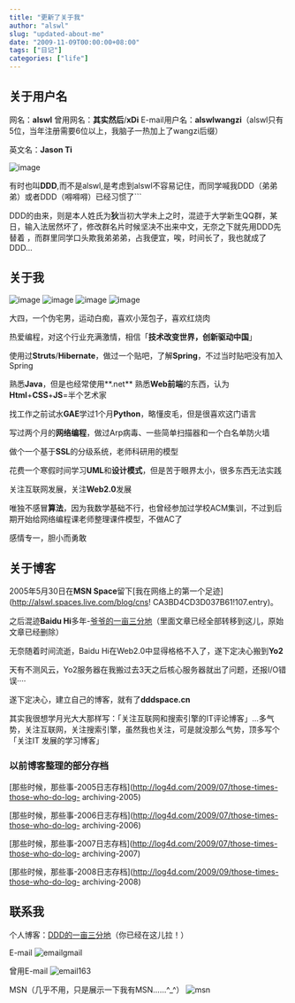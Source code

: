 ```yaml
---
title: "更新了关于我"
author: "alswl"
slug: "updated-about-me"
date: "2009-11-09T00:00:00+08:00"
tags: ["日记"]
categories: ["life"]
---
```


## 关于用户名

网名：**alswl** 曾用网名：**其实然后**/**xDi**
E-mail用户名：**alswlwangzi**（alswl只有5位，当年注册需要6位以上，我脑子一热加上了wangzi后缀）

英文名：**Jason Ti**

![image](https://4ocf5n.dijingchao.com/upload_dropbox/200911/9015f3770c11541a4636daf1ed2b48ed.jpeg)

有时也叫**DDD**,而不是alswl,是考虑到alswl不容易记住，而同学喊我DDD（弟弟弟）或者DDD（嘚嘚嘚）已经习惯了```

DDD的由来，则是本人姓氏为**狄**当初大学未上之时，混迹于大学新生QQ群，某日，输入法居然坏了，修改群名片时候坚决不出来中文，无奈之下就先用DDD先替着
，而群里同学口头欺我弟弟弟，占我便宜，唉，时间长了，我也就成了DDD...

## 关于我

![image](https://4ocf5n.dijingchao.com/upload_dropbox/200911/42e31e4e7c138101706613d3be4bf8cf.jpg)
![image](http://en.gravatar.com/userimage/8042893/4bedac27063f418dfb9233463363054f.jpg)
![image](http://en.gravatar.com/userimage/8042893/c8209a5244353c1f16f9ba4ce3cc6830.jpg)
![image](http://en.gravatar.com/userimage/8042893/5fe25a44b4020c596555fd79bb28e005.jpg)

大四，一个伪宅男，运动白痴，喜欢小笼包子，喜欢红烧肉

热爱编程，对这个行业充满激情，相信「**技术改变世界，创新驱动中国**」

使用过**Struts**/**Hibernate**，做过一个贴吧，了解**Spring**，不过当时贴吧没有加入Spring

熟悉**Java**，但是也经常使用**.net** 熟悉**Web前端**的东西，认为**Html**+**CSS**+**JS**=半个艺术家

找工作之前试水**GAE**学过1个月**Python**，略懂皮毛，但是很喜欢这门语言

写过两个月的**网络编程**，做过Arp病毒、一些简单扫描器和一个白名单防火墙

做个一个基于**SSL**的分级系统，老师科研用的模型

花费一个寒假时间学习**UML**和**设计模式**，但是苦于眼界太小，很多东西无法实践

关注互联网发展，关注**Web2.0**发展

唯独不感冒**算法**，因为我数学基础不行，也曾经参加过学校ACM集训，不过到后期开始给网络编程课老师整理课件模型，不做AC了

感情专一，胆小而勇敢

## 关于博客

2005年5月30日在**MSN Space**留下[我在网络上的第一个足迹](http://alswl.spaces.live.com/blog/cns!
CA3BD4CD3D037B61!107.entry)。

之后混迹**Baidu
Hi**多年-[爷爷的一亩三分地](http://hi.baidu.com/alswl)（里面文章已经全部转移到这儿，原始文章已经删除）

无奈随着时间流逝，Baidu Hi在Web2.0中显得格格不入了，遂下定决心搬到**Yo2**

天有不测风云，Yo2服务器在我搬过去3天之后核心服务器就出了问题，还报I/O错误····

遂下定决心，建立自己的博客，就有了**dddspace.cn**

其实我很想学月光大大那样写：「关注互联网和搜索引擎的IT评论博客」...多气势，关注互联网，关注搜索引擎，虽然我也关注，可是就没那么气势，顶多写个「关注IT
发展的学习博客」

### 以前博客整理的部分存档

[那些时候，那些事-2005日志存档](http://log4d.com/2009/07/those-times-those-who-do-log-
archiving-2005)

[那些时候，那些事-2006日志存档](http://log4d.com/2009/07/those-times-those-who-do-log-
archiving-2006)

[那些时候，那些事-2007日志存档](http://log4d.com/2009/07/those-times-those-who-do-log-
archiving-2007)

[那些时候，那些事-2008日志存档](http://log4d.com/2009/09/those-times-those-who-do-log-
archiving-2008)

## 联系我

个人博客：[DDD的一亩三分地](http://log4d.com)（你已经在这儿拉！）

E-mail ![emailgmail](https://4ocf5n.dijingchao.com/upload_dropbox/200905/emailgmail.gif)

曾用E-mail ![email163](https://4ocf5n.dijingchao.com/upload_dropbox/200905/email163.gif)

MSN（几乎不用，只是展示一下我有MSN……^_^） ![msn](https://4ocf5n.dijingchao.com/upload_dropbox/200905/msn.png)

